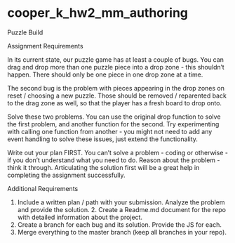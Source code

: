 # cooper_k_hw2_mm_authoring
Puzzle Build


Assignment Requirements

In its current state, our puzzle game has at least a couple of bugs. You can drag and drop more than one puzzle piece into a drop zone - this shouldn’t happen. There should only be one piece in one drop zone at a time.

The second bug is the problem with pieces appearing in the drop zones on reset / choosing a new puzzle. Those should be removed / reparented back to the drag zone as well, so that the player has a fresh board to drop onto.

Solve these two problems. You can use the original drop function to solve the first problem, and another function for the second. Try experimenting with calling one function from another - you might not need to add any event handling to solve these issues, just extend the functionality.

Write out your plan FIRST. You can’t solve a problem - coding or otherwise - if you don’t understand what you need to do. Reason about the problem - think it through. Articulating the solution first will be a great help in completing the assignment successfully.

Additional Requirements

1. Include a written plan / path with your submission. Analyze the problem and provide the solution. 2. Create a Readme.md document for the repo with detailed information about the project.
3. Create a branch for each bug and its solution. Provide the JS for each.
4. Merge everything to the master branch (keep all branches in your repo).